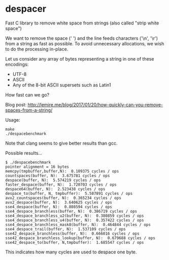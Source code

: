# despacer
Fast C library to remove white space from strings (also called "strip white space")

We want to remove the space (' ') and the line feeds characters ('\n', '\r') from a string
as fast as possible. To avoid unnecessary allocations, we wish to do the processing in-place.

Let us consider any array of bytes representing a string in one of these encodings:
* UTF-8
* ASCII
* Any of the 8-bit ASCII supersets such as Latin1

How fast can we go?

Blog post: 
http://lemire.me/blog/2017/01/20/how-quickly-can-you-remove-spaces-from-a-string/


Usage:
```
make
./despacebenchmark
```

Note that clang seems to give better results than gcc.

Possible results...

```
$ ./despacebenchmark
pointer alignment = 16 bytes
memcpy(tmpbuffer,buffer,N):  0.109375 cycles / ops
countspaces(buffer, N):  3.675781 cycles / ops
despace(buffer, N):  5.574219 cycles / ops
faster_despace(buffer, N):  1.720703 cycles / ops
despace64(buffer, N):  2.523438 cycles / ops
despace_to(buffer, N, tmpbuffer):  5.587891 cycles / ops
avx2_countspaces(buffer, N):  0.365234 cycles / ops
avx2_despace(buffer, N):  3.640625 cycles / ops
sse4_despace(buffer, N):  0.808594 cycles / ops
sse4_despace_branchless(buffer, N):  0.386719 cycles / ops
sse4_despace_branchless_u2(buffer, N):  0.380859 cycles / ops
sse4_despace_branchless_u4(buffer, N):  0.357422 cycles / ops
sse4_despace_branchless_mask8(buffer, N):  0.464844 cycles / ops
sse4_despace_trail(buffer, N):  1.537109 cycles / ops
sse42_despace_branchless(buffer, N):  0.666016 cycles / ops
sse42_despace_branchless_lookup(buffer, N):  0.679688 cycles / ops
sse42_despace_to(buffer, N,tmpbuffer):  1.685547 cycles / ops
```

This indicates how many cycles are used to despace one byte.



